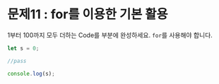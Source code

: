 # 문제11 : for를 이용한 기본 활용

1부터 100까지 모두 더하는 Code를 <pass> 부분에 완성하세요. `for`를 사용해야 합니다.

```js
let s = 0;

//pass

console.log(s);
```
